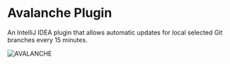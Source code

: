 # Avalanche Plugin

An IntelliJ IDEA plugin that allows automatic updates for local selected Git branches every 15 minutes.

![AVALANCHE](https://github.com/user-attachments/assets/513f7c9a-9979-423b-b1ed-6fe282cde90e)
